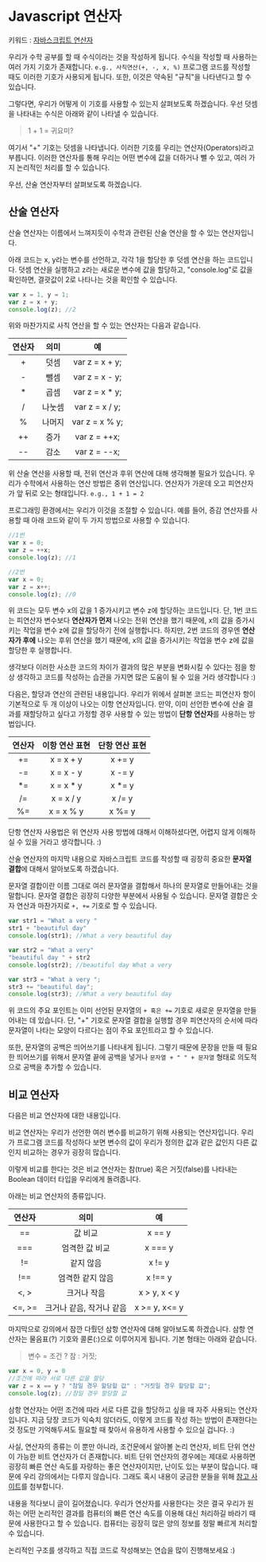 # Javascript 연산자
키워드 : [자바스크립트 연산자](https://www.w3schools.com/js/js_operators.asp)

우리가 수학 공부를 할 때 수식이라는 것을 작성하게 됩니다. 수식을 작성할 때 사용하는 여러 가지 기호가 존재합니다. `e.g., 사칙연산(+, -, x, %)` 프로그램 코드를 작성할 때도 이러한 기호가 사용되게 됩니다. 또한, 이것은 약속된 "규칙"을 나타낸다고 할 수 있습니다.

그렇다면, 우리가 어떻게 이 기호를 사용할 수 있는지 살펴보도록 하겠습니다. 우선 덧셈을 나타내는 수식은 아래와 같이 나타낼 수 있습니다.

> 1 + 1 = 귀요미?

여기서 "+" 기호는 덧셈을 나타냅니다. 이러한 기호를 우리는 연산자(Operators)라고 부릅니다. 이러한 연산자를 통해 우리는 어떤 변수에 값을 더하거나 뺄 수 있고, 여러 가지 논리적인 처리를 할 수 있습니다. 

우선, 산술 연산자부터 살펴보도록 하겠습니다. 
## 산술 연산자
산술 연산자는 이름에서 느껴지듯이 수학과 관련된 산술 연산을 할 수 있는 연산자입니다.  

아래 코드는 x, y라는 변수를 선언하고, 각각 1을 할당한 후 덧셈 연산을 하는 코드입니다. 덧셈 연산을 실행하고 z라는 새로운 변수에 값을 할당하고, 
"console.log"로 값을 확인하면, 결괏값이 2로 나타나는 것을 확인할 수 있습니다.
```javascript
var x = 1, y = 1;
var z = x + y;
console.log(z); //2
```
위와 마찬가지로 사칙 연산을 할 수 있는 연산자는 다음과 같습니다.

연산자|의미|예
:-:|:-:|:-:
+|덧셈|var z = x + y;
-|뺄셈|var z = x - y;
*|곱셈|var z = x * y;
/|나눗셈|var z = x / y;
%|나머지|var z = x % y;
++|증가|var z = ++x;
--|감소|var z = --x;

위 산술 연산을 사용할 때, 전위 연산과 후위 연산에 대해 생각해볼 필요가 있습니다. 우리가 수학에서 사용하는 연산 방법은 중위 연산입니다. 연산자가 가운데 오고 피연산자가 앞 뒤로 오는 형태입니다. `e.g., 1 + 1 = 2` 

프로그래밍 환경에서는 우리가 이것을 조절할 수 있습니다. 예를 들어, 증감 연산자를 사용할 때 아래 코드와 같이 두 가지 방법으로 사용할 수 있습니다.
```javascript
//1번
var x = 0;
var z = ++x;
console.log(z); //1

//2번
var x = 0;
var z = x++;
console.log(z); //0
```
위 코드는 모두 변수 x의 값을 1 증가시키고 변수 z에 할당하는 코드입니다. 단, 1번 코드는 피연산자 변수보다 **연산자가 먼저** 나오는 전위 연산을 했기 때문에, x의 값을 증가시키는 작업을 변수 z에 값을 할당하기 전에 실행합니다. 하지만, 2번 코드의 경우엔 **연산자가 후에** 나오는 후위 연산을 했기 때문에, x의 값을 증가시키는 작업을 변수 z에 값을 할당한 후 실행합니다. 

생각보다 이러한 사소한 코드의 차이가 결과의 많은 부분을 변화시킬 수 있다는 점을 항상 생각하고 코드를 작성하는 습관을 가지면 많은 도움이 될 수 있을 거라 생각합니다 :)

다음은, 할당과 연산의 관련된 내용입니다. 우리가 위에서 살펴본 코드는 피연산자 항이 기본적으로 두 개 이상이 나오는 이항 연산자입니다. 만약, 이미 선언한 변수에 산술 결과를 재할당하고 싶다고 가정할 경우 사용할 수 있는 방법이 **단항 연산자**를 사용하는 방법입니다.

연산자|이항 연산 표현|단항 연산 표현
:-:|:-:|:-:
+=|x = x + y| x += y 
-=|x = x - y| x -= y
*=|x = x * y| x *= y
/=|x = x / y| x /= y
%=|x = x % y| x %= y

단항 연산자 사용법은 위 연산자 사용 방법에 대해서 이해하셨다면, 어렵지 않게 이해하실 수 있을 거라고 생각합니다. :)

산술 연산자의 마지막 내용으로 자바스크립트 코드를 작성할 때 굉장히 중요한 **문자열 결합**에 대해서 알아보도록 하겠습니다.

문자열 결합이란 이름 그대로 여러 문자열을 결합해서 하나의 문자열로 만들어내는 것을 말합니다. 문자열 결합은 굉장히 다양한 부분에서 사용될 수 있습니다. 문자열 결합은 숫자 연산과 마찬가지로 `+, +=` 기호로 할 수 있습니다.

```javascript
var str1 = "What a very "
str1 + "beautiful day"
console.log(str1); //What a very beautiful day

var str2 = "What a very"
"beautiful day " + str2 
console.log(str2); //beautiful day What a very 

var str3 = "What a very ";
str3 += "beautiful day";
console.log(str3); //What a very beautiful day
```

위 코드의 주요 포인트는 이미 선언된 문자열의 `+ 혹은 +=` 기호로 새로운 문자열을 만들어내는 데 있습니다. 단, "+" 기호로 문자열 결합을 실행할 경우 피연산자의 순서에 따라 문자열이 나타는 모양이 다르다는 점이 주요 포인트라고 할 수 있습니다.  

또한, 문자열의 공백은 띄어쓰기를 나타내게 됩니다. 그렇기 때문에 문장을 만들 때 필요한 띄어쓰기를 위해서 문자열 끝에 공백을 넣거나 `문자열 + " " + 문자열` 형태로 의도적으로 공백을 추가할 수 있습니다.

## 비교 연산자
다음은 비교 연산자에 대한 내용입니다.

비교 연산자는 우리가 선언한 여러 변수를 비교하기 위해 사용되는 연산자입니다. 우리가 프로그램 코드를 작성하다 보면 변수의 값이 우리가 정의한 값과 같은 값인지 다른 값인지 비교하는 경우가 굉장히 많습니다. 

이렇게 비교를 한다는 것은 비교 연산자는 참(true) 혹은 거짓(false)를 나타내는 Boolean 데이터 타입을 우리에게 돌려줍니다.

아래는 비교 연산자의 종류입니다. 

연산자|의미|예
:-:|:-:|:-:
==|값 비교|x == y
===|엄격한 값 비교| x === y
!=|같지 않음|x != y
!==|엄격한 같지 않음|x !== y
<, >|크거나 작음| x > y, x < y
<=, >=|크거나 같음, 작거나 같음|x >= y, x<= y

마지막으로 강의에서 잠깐 다뤘던 삼항 연산자에 대해 알아보도록 하겠습니다. 삼항 연산자는 물음표(?) 기호와 콜론(:)으로 이루어지게 됩니다. 기본 형태는 아래와 같습니다.

> 변수 = 조건 ? 참 : 거짓;

```javascript
var x = 0, y = 0
//조건에 따라 서로 다른 값을 할당
var z = x == y ? "참일 경우 할당할 값" : "거짓일 경우 할당할 값";
console.log(z); //참일 경우 할당할 값
```

삼항 연산자는 어떤 조건에 따라 서로 다른 값을 할당하고 싶을 때 자주 사용되는 연산자입니다. 지금 당장 코드가 익숙치 않더라도, 이렇게 코드를 작성 하는 방법이 존재한다는 것 정도만 기억해두셔도 필요할 때 찾아서 유용하게 사용할 수 있으실 겁니다. :)


사실, 연산자의 종류는 이 뿐만 아니라, 조건문에서 알아볼 논리 연산자, 비트 단위 연산이 가능한 비트 연산자가 더 존재합니다. 비트 단위 연산자의 경우에는 제대로 사용하면 굉장히 빠른 연산 속도를 자랑하는 좋은 연산자이지만, 난이도 있는 부분이 많습니다. 때문에 우리 강의에서는 다루지 않습니다. 그래도 혹시 내용이 궁금한 분들을 위해 [참고 사이트](https://www.w3schools.com/js/js_bitwise.asp)를 첨부합니다.

내용을 적다보니 글이 길어졌습니다. 우리가 연산자를 사용한다는 것은 결국 우리가 원하는 어떤 논리적인 결과를 컴퓨터의 빠른 연산 속도를 이용해 대신 처리하길 바라기 때문에 사용한다고 할 수 있습니다. 컴퓨터는 굉장히 많은 양의 정보를 정말 빠르게 처리할 수 있습니다.

논리적인 구조를 생각하고 직접 코드로 작성해보는 연습을 많이 진행해보세요 :)